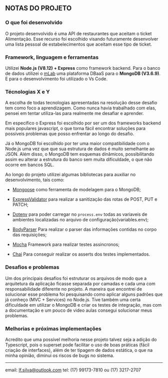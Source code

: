 ## NOTAS DO PROJETO

### **O que foi desenvolvido**

O projeto desenvolvido é uma API de restaurantes que aceitam o ticket Alimentação. Esse recurso foi escolhido visando futuramente desenvolver uma lista pessoal de estabelecimentos que aceitam esse tipo de ticket.

### **Framework, linguagem e ferramentas**

Utilizei **Node.js (V8.12) + Express** como framework backend. Para o banco de dados utilizei o [mLab](https://mlab.com) uma plataforma DBaaS para o **MongoDB (V3.6.9)**. E para o desenvolvimento foi utilizado o Vs Code.

### **Técnologias X e Y**

A escolha de todas tecnologias apresentadas na resolução desse desafio tem como foco a aprendizagem. Como nunca havia trabalhado com elas, pensei em tentar utiliza-las para realmente me desafiar e aprender.

Em específico o Express foi escolhido por ser um dos frameworks backend mais populares javascript, o que torna fácil encontrar soluções para possíveis problemas que posso enfrentar ao longo do desafio.

Já o MongoDB foi escolhido por ter uma maior compatibilidade com o Node.js uma vez que que sua estrutura de dados é muito semelhante ao JSON. Além disso, o MongoDB tem esquemas dinâmicos, possibilitando assim eu alterar a estrutura do banco sem muita dificuldade, o que não ocorre em bancos SQL. 

Ao longo do projeto utilizei algumas bibliotecas para auxiliar no desenvolvimento, tais como:

 - [Mongoose](https://www.npmjs.com/package/mongoose) como ferramenta de modelagem para o MongoDB;

 - [ExpressValidator](https://express-validator.github.io/) para realizar a sanitização das rotas de POST, PUT e PATCH; 

 - [Dotenv](https://www.npmjs.com/package/dotenv) para poder carregar no `process.env` todas as variaveis de ambientes localizadas no arquivo de configuração(variables.env); 

 - [BodyParser](https://github.com/expressjs/body-parser) Para realizar o parser das informações contidas no corpo das requisições;

 - [Mocha](https://mochajs.org/) Framework para realizar testes assincronos;
 
 - [Chai](https://www.chaijs.com/) Para conseguir realizar os asserts dos testes implementados.

### **Desafios e problemas**

Um dos principais desafios foi estruturar os arquivos de modo que a arquitetura da aplicação ficasse separada por camadas e cada uma com responsabilidade diferente no projeto. A maneira que encontrei de solucionar esse problema foi pesquisando como aplicar alguns padrões que já conheço (MVC + Services) no Node.js. Tive também uma certa dificuldade em utilizar o MongoDB e criar os testes de integração, mas com a documentação e um pouco de video aulas consegui solucionar meus problemas.

### **Melhorias e próximas implementações**

Acredito que uma possível melhoria nesse projeto talvez seja a adição do Typescript, pois o superset pode facilitar o uso de boas práticas (fácil criação de interfaces), além de ter tipagem de dados estática, o que na minha opinião, diminui os riscos de bugs no sistema. 

---

email: lf.silva@outlook.com
tel: (17) 99173-7810 ou (17) 3217-2707



